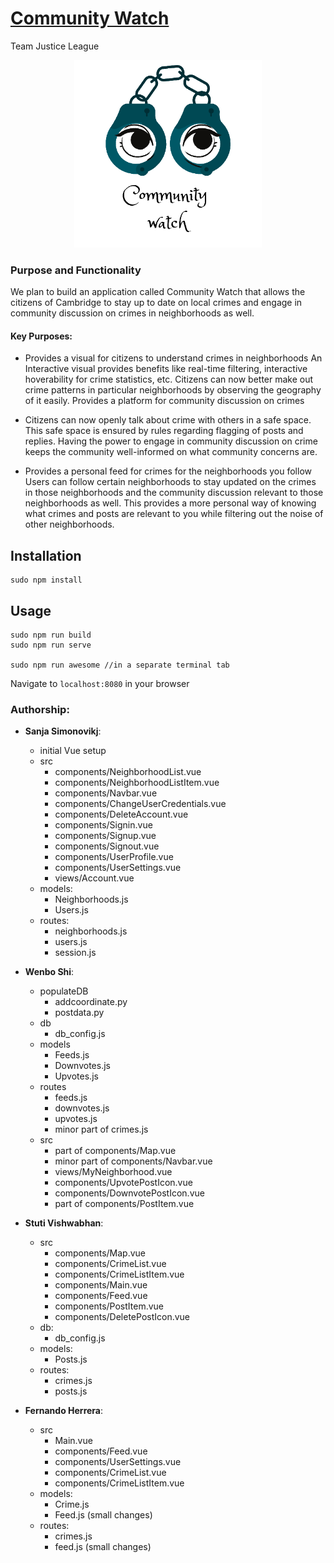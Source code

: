 
# [Community Watch](https://communitywatch.herokuapp.com/)
Team Justice League

<p align="center">
  <img src="public/favicon.ico" width=300 />
</p>


### Purpose and Functionality

We plan to build an application called Community Watch that allows the citizens of Cambridge to stay up to date on local crimes and engage in community discussion on crimes in neighborhoods as well.

#### Key Purposes:

- Provides a visual for citizens to understand crimes in neighborhoods
An Interactive visual provides benefits like real-time filtering, interactive hoverability for crime statistics, etc. Citizens can now better make out crime patterns in particular neighborhoods by observing the geography of it easily.
Provides a platform for community discussion on crimes


- Citizens can now openly talk about crime with others in a safe space. This safe space is ensured by rules regarding flagging of posts and replies. Having the power to engage in community discussion on crime keeps the community well-informed on what community concerns are.


- Provides a personal feed for crimes for the neighborhoods you follow
Users can follow certain neighborhoods to stay updated on the crimes in those neighborhoods and the community discussion relevant to those neighborhoods as well. This provides a more personal way of knowing what crimes and posts are relevant to you while filtering out the noise of other neighborhoods.



## Installation
```
sudo npm install
```

## Usage

```
sudo npm run build
sudo npm run serve

sudo npm run awesome //in a separate terminal tab
```
Navigate to `localhost:8080` in your browser


### Authorship:
* **Sanja Simonovikj**:
  * initial Vue setup
  * src
    * components/NeighborhoodList.vue
    * components/NeighborhoodListItem.vue
    * components/Navbar.vue
    * components/ChangeUserCredentials.vue
    * components/DeleteAccount.vue
    * components/Signin.vue
    * components/Signup.vue
    * components/Signout.vue
    * components/UserProfile.vue
    * components/UserSettings.vue
    * views/Account.vue
  * models:
    * Neighborhoods.js
    * Users.js
  * routes:
    * neighborhoods.js
    * users.js
    * session.js

* **Wenbo Shi**:
  * populateDB
    * addcoordinate.py
    * postdata.py
  * db
    * db_config.js
  * models
    * Feeds.js
    * Downvotes.js
    * Upvotes.js
  * routes
    * feeds.js
    * downvotes.js
    * upvotes.js
    * minor part of crimes.js
  * src
    * part of components/Map.vue
    * minor part of components/Navbar.vue
    * views/MyNeighborhood.vue
    * components/UpvotePostIcon.vue
    * components/DownvotePostIcon.vue
    * part of components/PostItem.vue

* **Stuti Vishwabhan**:
  * src
    * components/Map.vue
    * components/CrimeList.vue
    * components/CrimeListItem.vue
    * components/Main.vue
    * components/Feed.vue
    * components/PostItem.vue
    * components/DeletePostIcon.vue
  * db:
    * db_config.js
  * models: 
    * Posts.js
  * routes:
    * crimes.js
    * posts.js
    
* **Fernando Herrera**:
  * src
    * Main.vue 
    * components/Feed.vue
    * components/UserSettings.vue
    * components/CrimeList.vue
    * components/CrimeListItem.vue
  * models:
    * Crime.js
    * Feed.js (small changes)
  * routes:
    * crimes.js
    * feed.js (small changes)
